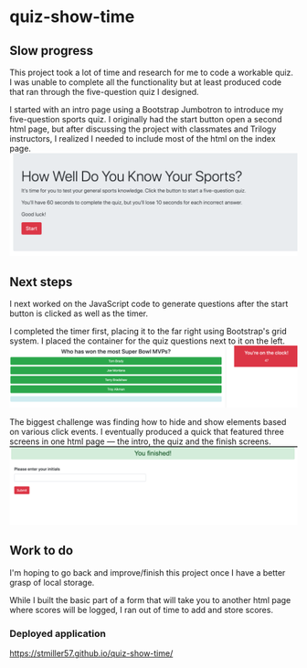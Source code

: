 # quiz-show-time
## Slow progress
This project took a lot of time and research for me to code a workable quiz. I was unable to complete all the functionality but at least produced code that ran through the five-question quiz I designed. 

I started with an intro page using a Bootstrap Jumbotron to introduce my five-question sports quiz. I originally had the start button open a second html page, but after discussing the project with classmates and Trilogy instructors, I realized I needed to include most of the html on the index page. 
![ScreenShot](https://raw.githubusercontent.com/stmiller57/quiz-show-time/master/Assets/intro.png)
## Next steps
I next worked on the JavaScript code to generate questions after the start button is clicked as well as the timer.

I completed the timer first, placing it to the far right using Bootstrap's grid system. I placed the container for the quiz questions next to it on the left.
![ScreenShot](https://raw.githubusercontent.com/stmiller57/quiz-show-time/master/Assets/quiz%20question.png)

The biggest challenge was finding how to hide and show elements based on various click events. I eventually produced a quick that featured three screens in one html page — the intro, the quiz and the finish screens. 
![ScreenShot](https://raw.githubusercontent.com/stmiller57/quiz-show-time/master/Assets/finish%20page.png)
## Work to do
I'm hoping to go back and improve/finish this project once I have a better grasp of local storage. 

While I built the basic part of a form that will take you to another html page where scores will be logged, I ran out of time to add and store scores. 

### Deployed application
https://stmiller57.github.io/quiz-show-time/
